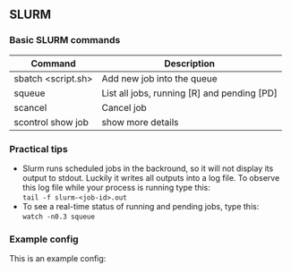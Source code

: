 ## SLURM

### Basic SLURM commands
|Command                | Description                                     |
|-----------------------|-------------------------------------------------|
|sbatch <script.sh>         | Add new job into the queue                      |
|squeue                     | List all jobs, running [R] and pending [PD]     |
|scancel <job-id>           | Cancel job |
|scontrol show job <job-id> | show more details |

### Practical tips
- Slurm runs scheduled jobs in the backround, so it will not display its output to stdout. 
  Luckily it writes all outputs into a log file. 
  To observe this log file while your process is running type this:  
```tail -f slurm-<job-id>.out```  
- To see a real-time status of running and pending jobs, type this:  
```watch -n0.3 squeue```

### Example config
This is an example config:
